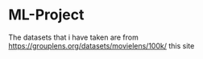 # ML-Project


The datasets that i have taken are from  https://grouplens.org/datasets/movielens/100k/  this site
